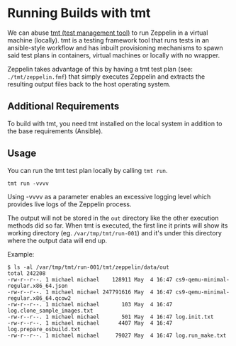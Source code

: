 # Running Builds with tmt

We can abuse [tmt (test management tool)][1] to run Zeppelin in a virtual
machine (locally). tmt is a testing framework tool that runs tests in an
ansible-style workflow and has inbuilt provisioning mechanisms to spawn said
test plans in containers, virtual machines or locally with no wrapper.

Zeppelin takes advantage of this by having a tmt test plan (see:
`./tmt/zeppelin.fmf`) that simply executes Zeppelin and extracts the resulting
output files back to the host operating system.

## Additional Requirements

To build with tmt, you need tmt installed on the local system in addition to
the base requirements (Ansible).

## Usage

You can run the tmt test plan locally by calling `tmt run`.

```
tmt run -vvvv
```

Using -vvvv as a parameter enables an excessive logging level which provides
live logs of the Zeppelin process.

The output will not be stored in the `out` directory like the other execution
methods did so far. When tmt is executed, the first line it prints will show
its working directory (eg. `/var/tmp/tmt/run-001`) and it's under this directory
where the output data will end up.

Example:

```
$ ls -al /var/tmp/tmt/run-001/tmt/zeppelin/data/out
total 242208
-rw-r--r--. 1 michael michael    128911 May  4 16:47 cs9-qemu-minimal-regular.x86_64.json
-rw-r--r--. 1 michael michael 247791616 May  4 16:47 cs9-qemu-minimal-regular.x86_64.qcow2
-rw-r--r--. 1 michael michael       103 May  4 16:47 log.clone_sample_images.txt
-rw-r--r--. 1 michael michael       501 May  4 16:47 log.init.txt
-rw-r--r--. 1 michael michael      4407 May  4 16:47 log.prepare_osbuild.txt
-rw-r--r--. 1 michael michael     79027 May  4 16:47 log.run_make.txt
```

[1]: https://tmt.readthedocs.io/en/stable/overview.html
